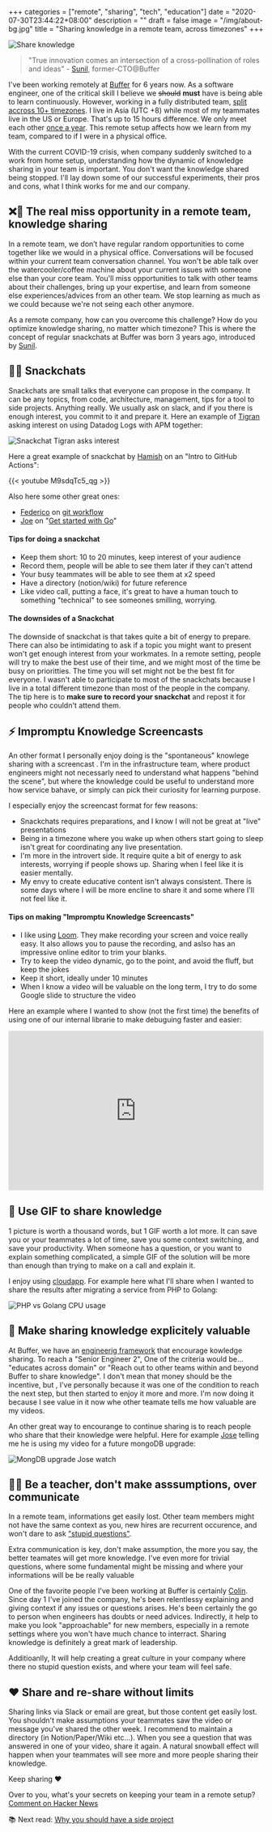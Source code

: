 +++
categories = ["remote", "sharing", "tech", "education"]
date = "2020-07-30T23:44:22+08:00"
description = ""
draft = false
image = "/img/about-bg.jpg"
title = "Sharing knowledge in a remote team, across timezones"
+++



![Share knowledge](/img/share-knowledge.jpg)


> "True innovation comes an intersection of a cross-pollination of roles and ideas" - [Sunil](https://twitter.com/sunils34/), former-CTO@Buffer


I've been working remotely at [Buffer](https://buffer.com) for 6 years now. As a software engineer, one of the critical skill I believe we ~~should~~ **must** have is being able to learn continuously. However, working in a fully distributed team, [split accross 10+ timezones](https://timezone.io/team/buffer). I live in Asia (UTC +8) while most of my teammates live in the US or Europe. That's up to 15 hours difference. We only meet each other [once a year](https://joel.is/the-power-of-company-retreats/). This remote setup affects how we learn from my team, compared to if I were in a physical office. 

With the current COVID-19 crisis, when company suddenly switched to a work from home setup, understanding how the dynamic of knowledge sharing in your team is important. You don't want the knowledge shared being stopped. I'll lay down some of our successful experiments, their pros and cons, what I think works for me and our company.

## ❌🧠 The real miss opportunity in a remote team, knowledge sharing
In a remote team, we don’t have regular random opportunities to come together like we would in a physical office. Conversations will be focused within your current team conversation channel. You won't be able talk over the watercooler/coffee machine about your current issues with someone else than your core team. You'll miss opportunities to talk with other teams about their challenges, bring up your expertise, and learn from someone else experiences/advices from an other team. We stop learning as much as we could because we're not seing each other anymore. 

As a remote company, how can you overcome this challenge? How do you optimize knowledge sharing, no matter which timezone?
This is where the concept of regular snackchats at Buffer was born 3 years ago, introduced by [Sunil](https://twitter.com/sunils34/).


## 🍴💬 Snackchats
Snackchats are small talks that everyone can propose in the company. It can be any topics, from code, architecture, management, tips for a tool to side projects.  Anything really. We usually ask on slack, and if you  there is enough interest, you commit to it and prepare it. 
Here an example of [Tigran](https://tik.dev) asking interest on using Datadog Logs with APM together: 

![Snackchat Tigran asks interest](/img/snackchat-tigran-asks.png)

Here a great example of snackchat by [Hamish](https://hami.sh) on an "Intro to GitHub Actions":

{{< youtube M9sdqTc5_qg >}}

Also here some other great ones: 
- [Federico](https://twitter.com/federicoweber) on [git workflow](https://overflow.buffer.com/2018/06/08/snackchat-may-31-product-oriented-git-workflow/) 
- [Joe](https://joebirch.co) on "[Get started with Go](https://www.youtube.com/watch?v=j7OCVQD97WE)"

#### Tips for doing a snackchat
- Keep them short: 10 to 20 minutes, keep interest of your audience
- Record them, people will be able to see them later if they can't attend
- Your busy teammates will be able to see them at x2 speed
- Have a directory (notion/wiki) for future reference
- Like video call, putting a face, it's great to have a human touch to something "technical" to see someones smilling, worrying. 

#### The downsides of a Snackchat
The downside of snackchat is that takes quite a bit of energy to prepare. There can also be intimidating to ask if a topic you might want to present won't get enough interest from your workmates.
In a remote setting, people will try to make the best use of their time, and we might most of the time be busy on prioritties. The time you will set might not be the best fit for everyone. I wasn't able to participate to most of the snackchats because I live in a total different timezone than most of the people in the company. The tip here is to **make sure to record your snackchat** and repost it for people who couldn't attend them.

## ⚡️ Impromptu Knowledge Screencasts
An other format I personally enjoy doing is the "spontaneous" knowlege sharing with a screencast . I'm in the infrastructure team, where product engineers might not necessarly need to understand what happens "behind the scene", but where the knowledge could be useful to understand more how service bahave, or simply can pick their curiosity for learning purpose. 

I especially enjoy the screencast format for few reasons: 

- Snackchats requires preparations, and I know I will not be great at "live" presentations
- Being in a timezone where you wake up when others start going to sleep isn't great for coordinating any live presentation.
- I'm more in the introvert side.  It require quite a bit of energy to ask interests, worrying if people shows up. Sharing when I feel like it is easier mentally.
- My envy to create educative content isn't always consistent. There is some days where I will be more encline to share it and some where I'll not feel like it.

#### Tips on making "Impromptu Knowledge Screencasts" 
- I like using [Loom](https://www.loom.com). They make recording your screen and voice really easy. It also allows you to pause the recording, and aslso has an impressive online editor to trim your blanks.
- Try to keep the video dynamic, go to the point, and avoid the fluff, but keep the jokes
- Keep it short, ideally under 10 minutes
- When I know a video will be valuable on the long term, I try to do some Google slide to structure the video

Here an example where I wanted to show (not the first time) the benefits of using one of our internal librarie to make debuguing faster and easier: 
<div style="position: relative; padding-bottom: 62.5%; height: 0;"><iframe src="https://www.loom.com/embed/4a8605bdc5674ad3a551a37bfac09f3a" frameborder="0" webkitallowfullscreen mozallowfullscreen allowfullscreen style="position: absolute; top: 0; left: 0; width: 100%; height: 100%;"></iframe></div>

## 📼 Use GIF to share knowledge
1 picture is worth a thousand words, but 1 GIF worth a lot more. It can save you or your teammates a lot of time, save you some context switching, and save your productivity. When someone has a question, or you want to explain something complicated, a simple GIF of the solution will be more than enough than trying to make on a call and explain it.

I enjoy using [cloudapp](https://www.getcloudapp.com/). For example here what I'll share when I wanted to share the results after migrating a service from PHP to Golang:

![PHP vs Golang CPU usage](/img/go-vs-php-cpu.gif) 

## 🥇 Make sharing knowledge explicitely valuable
At Buffer, we have an [engineerig framework](https://docs.google.com/spreadsheets/d/1k_QkZISJ2cIk_Py_pdzsAt5fUwWOYZVkkXg4KZM8IXA/htmlview) that encourage kowledge sharing. To reach a "Senior Engineer 2", One of the criteria would be... "educates across domain" or "Reach out to other teams within and beyond Buffer to share knowledge". I don't mean that money should be the incentive, but , I've personally because it was one of the condition to reach the next step, but then started to enjoy it more and more. I'm now doing it because I see value in it now whe other teamate tells me how valuable are my videos.

An other great way to encourange to continue sharing is to reach people who share that their knowledge were helpful. Here for example [Jose](https://josemdev.com) telling me he is using my video for a future mongoDB upgrade: 

![MongDB upgrade Jose watch](/img/jose-watch-eric-loom.jpg) 


## 👨‍🏫 Be a teacher, don't make asssumptions, over communicate

In a remote team, informations get easily lost. Other team members might not have the same context as you, new hires are recurrent occurence, and won't dare to ask ["stupid questions"](https://en.wikipedia.org/wiki/No_such_thing_as_a_stupid_question). 

Extra communication is key, don't make assumption, the more you say, the better teamates will get more knowledge. I've even more for trivial questions, where some fundamental might be missing and where your informations will be be really valuable 

One of the favorite people I've been working at Buffer is certainly [Colin](https://twitter.com/colinscape). Since day 1 I've joined the company, he's been relentlessy explaining and giving context if any issues or questions arises. He's been certainly the go to person when engineers has doubts or need advices. Indirectly, it help to make you look "approachable" for new members, especially in a remote settings where you won't have much chance to interract.  Sharing knowledge is definitely a great mark of leadership.

Additioanlly, It will help creating a great culture in your company where there no stupid question exists, and where your team will feel safe.

## ❤️ Share and re-share without limits
Sharing links via Slack or email are great, but those content get easily lost. You shouldn't make assumptions your teammates saw the video or message you've shared the other week. I recommend to maintain a directory (in Notion/Paper/Wiki etc...). When you see a question that was answered in one of your video, share it again. A natural snowball effect will happen when your teammates will see more and more people sharing their knowledge. 

Keep sharing ❤️


Over to you, what's your secrets on keeping your team in a remote setup? [Comment on Hacker News](https://news.ycombinator.com/item?id=24021103)


📚 Next read: [Why you should have a side project](https://erickhun.com/posts/why-you-should-have-a-side-project/)